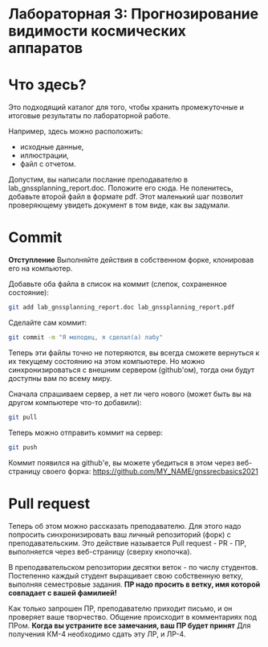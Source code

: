 Лабораторная 3: Прогнозирование видимости космических аппаратов
===============================================================

# Что здесь?

Это подходящий каталог для того, чтобы хранить промежуточные и итоговые результаты по лабораторной работе. 

Например, здесь можно расположить:

- исходные данные,
- иллюстрации,
- файл с отчетом.

Допустим, вы написали послание преподавателю в lab_gnssplanning_report.doc. 
Положите его сюда. 
Не поленитесь, добавьте второй файл в формате pdf. 
Этот маленький шаг позволит проверяющему увидеть документ в том виде, как вы задумали. 

# Commit

**Отступление** Выполняйте действия в собственном форке, клонировав его на компьютер. 

Добавьте оба файла в список на коммит (слепок, сохраненное состояние):

```sh
git add lab_gnssplanning_report.doc lab_gnssplanning_report.pdf 
```

Сделайте сам коммит:

```sh
git commit -m "Я молодец, я сделал(а) лабу"
```

Теперь эти файлы точно не потеряются, вы всегда сможете вернуться к их текущему состоянию на этом компьютере. 
Но можно синхронизироваться с внешним сервером (github'ом), тогда они будут доступны вам по всему миру.

Сначала спрашиваем сервер, а нет ли чего нового (может быть вы на другом компьютере что-то добавили):

```sh
git pull
```

Теперь можно отправить коммит на сервер:

```sh
git push
```

Коммит появился на github'е, вы можете убедиться в этом через веб-страницу своего форка: https://github.com/MY_NAME/gnssrecbasics2021

# Pull request

Теперь об этом можно рассказать преподавателю. 
Для этого надо попросить синхронизировать ваш личный репозиторий (форк) с преподавательским. 
Это действие называется Pull request - PR - ПР, выполняется через веб-страницу (сверху кнопочка).

В преподавательском репозитории десятки веток - по числу студентов. 
Постепенно каждый студент выращивает свою собственную ветку, выполняя семестровые задания. 
**ПР надо просить в ветку, имя которой совпадает с вашей фамилией!**

Как только запрошен ПР, преподавателю приходит письмо, и он проверяет ваше творчество. 
Общение происходит в комментариях под ПРом. 
**Когда вы устраните все замечания, ваш ПР будет принят**
Для получения КМ-4 необходимо сдать эту ЛР, и ЛР-4.





